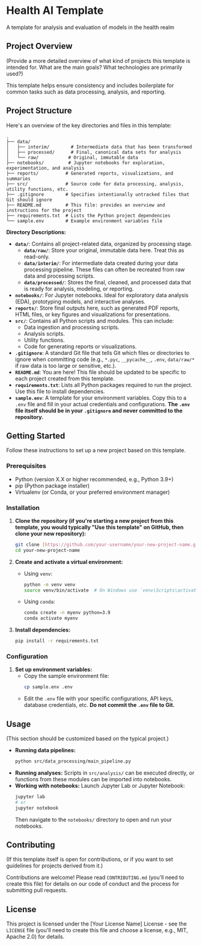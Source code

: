 # Health AI Template

A template for analysis and evaluation of models in the health realm

## Project Overview

(Provide a more detailed overview of what kind of projects this template is intended for. What are the main goals? What technologies are primarily used?)

This template helps ensure consistency and includes boilerplate for common tasks such as data processing, analysis, and reporting.

## Project Structure

Here's an overview of the key directories and files in this template:

```
.
├── data/
│   ├── interim/        # Intermediate data that has been transformed
│   ├── processed/      # Final, canonical data sets for analysis
│   └── raw/           # Original, immutable data
├── notebooks/         # Jupyter notebooks for exploration, experimentation, and analysis
├── reports/          # Generated reports, visualizations, and summaries
├── src/              # Source code for data processing, analysis, utility functions, etc.
├── .gitignore        # Specifies intentionally untracked files that Git should ignore
├── README.md         # This file: provides an overview and instructions for the project
├── requirements.txt  # Lists the Python project dependencies
└── sample.env        # Example environment variables file
```

**Directory Descriptions:**

* **`data/`**: Contains all project-related data, organized by processing stage.
    * **`data/raw/`**: Store your original, immutable data here. Treat this as read-only.
    * **`data/interim/`**: For intermediate data created during your data processing pipeline. These files can often be recreated from raw data and processing scripts.
    * **`data/processed/`**: Stores the final, cleaned, and processed data that is ready for analysis, modeling, or reporting.
* **`notebooks/`**: For Jupyter notebooks. Ideal for exploratory data analysis (EDA), prototyping models, and interactive analyses.
* **`reports/`**: Store final outputs here, such as generated PDF reports, HTML files, or key figures and visualizations for presentations.
* **`src/`**: Contains all Python scripts and modules. This can include:
    * Data ingestion and processing scripts.
    * Analysis scripts.
    * Utility functions.
    * Code for generating reports or visualizations.
* **`.gitignore`**: A standard Git file that tells Git which files or directories to ignore when committing code (e.g., `*.pyc`, `__pycache__`, `.env`, `data/raw/*` if raw data is too large or sensitive, etc.).
* **`README.md`**: You are here! This file should be updated to be specific to each project created from this template.
* **`requirements.txt`**: Lists all Python packages required to run the project. Use this file to install dependencies.
* **`sample.env`**: A template for your environment variables. Copy this to a `.env` file and fill in your actual credentials and configurations. **The `.env` file itself should be in your `.gitignore` and never committed to the repository.**

## Getting Started

Follow these instructions to set up a new project based on this template.

### Prerequisites

* Python (version X.X or higher recommended, e.g., Python 3.9+)
* pip (Python package installer)
* Virtualenv (or Conda, or your preferred environment manager)

### Installation

1.  **Clone the repository (if you're starting a new project from this template, you would typically "Use this template" on GitHub, then clone your new repository):**
    ```bash
    git clone [https://github.com/your-username/your-new-project-name.git](https://github.com/your-username/your-new-project-name.git)
    cd your-new-project-name
    ```

2.  **Create and activate a virtual environment:**
    * Using `venv`:
        ```bash
        python -m venv venv
        source venv/bin/activate  # On Windows use `venv\Scripts\activate`
        ```
    * Using `conda`:
        ```bash
        conda create -n myenv python=3.9
        conda activate myenv
        ```

3.  **Install dependencies:**
    ```bash
    pip install -r requirements.txt
    ```

### Configuration

1.  **Set up environment variables:**
    * Copy the sample environment file:
        ```bash
        cp sample.env .env
        ```
    * Edit the `.env` file with your specific configurations, API keys, database credentials, etc. **Do not commit the `.env` file to Git.**

## Usage

(This section should be customized based on the typical project.)

* **Running data pipelines:**
    ```bash
    python src/data_processing/main_pipeline.py
    ```
* **Running analyses:**
    Scripts in `src/analysis/` can be executed directly, or functions from these modules can be imported into notebooks.
* **Working with notebooks:**
    Launch Jupyter Lab or Jupyter Notebook:
    ```bash
    jupyter lab
    # or
    jupyter notebook
    ```
    Then navigate to the `notebooks/` directory to open and run your notebooks.

## Contributing

(If this template itself is open for contributions, or if you want to set guidelines for projects derived from it.)

Contributions are welcome! Please read `CONTRIBUTING.md` (you'll need to create this file) for details on our code of conduct and the process for submitting pull requests.

## License

This project is licensed under the [Your License Name] License - see the `LICENSE` file (you'll need to create this file and choose a license, e.g., MIT, Apache 2.0) for details.
